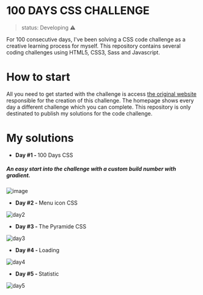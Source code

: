 # 100 DAYS CSS CHALLENGE 
> status: Developing ⚠️

For 100 consecutive days, I've been solving a CSS code challenge as a creative learning process for myself. This repository contains several coding challenges using HTML5, CSS3, Sass and Javascript. 

# How to start
All you need to get started with the challenge is access <a href="https://100dayscss.com">the original website</a> responsible for the creation of this challenge. The homepage shows every day a different challenge which you can complete. This repository is only destinated to publish my solutions for the code challenge.

# My solutions 
+ <strong> Day #1 - </strong> 100 Days CSS
##### An easy start into the challenge with a custom build number with gradient.
![image](https://user-images.githubusercontent.com/83260908/127424071-a323e989-c3a9-4631-a749-04c0791f1eb8.png)


+ <strong> Day #2 - </strong> Menu icon CSS

![day2](https://user-images.githubusercontent.com/83260908/127424405-1c85c1f4-b513-46de-ba52-0e8861374735.gif)

+ <strong> Day #3 - </strong> The Pyramide CSS

![day3](https://user-images.githubusercontent.com/83260908/127425249-ceb3fdfb-561b-4181-95df-4f57a1c2a2d3.gif)


+ <strong> Day #4 - </strong> Loading

![day4](https://user-images.githubusercontent.com/83260908/127425248-90f95f2d-96bc-45fd-a4e7-87ee5f4ddb33.gif)


+ <strong> Day #5 - </strong> Statistic

![day5](https://user-images.githubusercontent.com/83260908/127425247-666207b1-2e73-4bfb-873d-0a7e1d01a2bc.gif)

